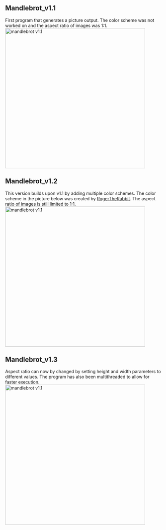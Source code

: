 ## Mandlebrot_v1.1
First program that generates a picture output. The color scheme was not worked on and the aspect ratio of images was 1:1. </br>
<img src="https://github.com/Runtime-Learner/mandlebrot-set/blob/main/Mandlebrot_1.0/images/mandlebrotset_v1.1.png" alt="mandlebrot v1.1" width="450"/>

## Mandlebrot_v1.2
This version builds upon v1.1 by adding multiple color schemes. The color scheme in the picture below was created by [RogerTheRabbit](https://github.com/RogerTheRabbit). The aspect ratio of images is still limited to 1:1. </br>
<img src="https://github.com/Runtime-Learner/mandlebrot-set/blob/main/Mandlebrot_1.0/images/mandlebrotset_v1.2.png" alt="mandlebrot v1.1" width="450"/>

## Mandlebrot_v1.3
Aspect ratio can now by changed by setting height and width parameters to different values. The program has also been multithreaded to allow for faster execution. </br>
<img src="https://github.com/Runtime-Learner/mandlebrot-set/blob/main/Mandlebrot_1.0/images/MandlebrotSet_v1.3.png" alt="mandlebrot v1.1" width="450"/>
